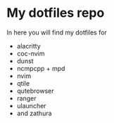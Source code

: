 # My dotfiles repo

In here you will find my dotfiles for

- alacritty
- coc-nvim
- dunst
- ncmpcpp + mpd
- nvim
- qtile
- qutebrowser
- ranger
- ulauncher
- and zathura
